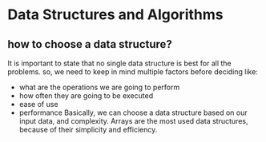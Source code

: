 # Data Structures and Algorithms

## how to choose a data structure?

It is important to state that no single data structure is best for all the problems. so, we need to keep in mind multiple factors before deciding like:
- what are the operations we are going to perform
- how often they are going to be executed
- ease of use
- performance
Basically, we can choose a data structure based on our input data, and complexity. Arrays are the most used data structures, because of their simplicity and efficiency.
